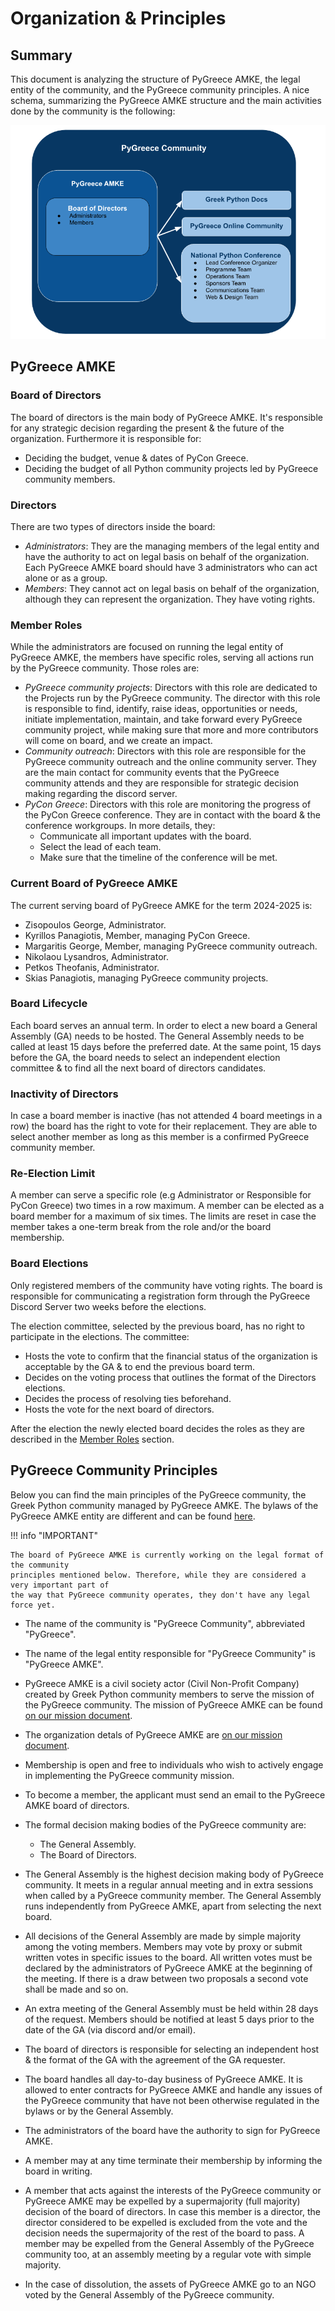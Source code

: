 # Organization & Principles

## Summary

This document is analyzing the structure of PyGreece AMKE, the legal entity of the
community, and the PyGreece community principles. A nice schema, summarizing the PyGreece
AMKE structure and the main activities done by the community is the following:

![PyGreece Organizational Structure](../assets/img/pygreece_organizational_structure.jpg)

## PyGreece AMKE

### Board of Directors

The board of directors is the main body of PyGreece AMKE. It's responsible for any
strategic decision regarding the present & the future of the organization. Furthermore it
is responsible for:

- Deciding the budget, venue & dates of PyCon Greece.
- Deciding the budget of all Python community projects led by PyGreece community members.

### Directors

There are two types of directors inside the board:

- _Administrators_: They are the managing members of the legal entity and have the
    authority to act on legal basis on behalf of the organization. Each PyGreece AMKE
    board should have 3 administrators who can act alone or as a group.
- _Members_: They cannot act on legal basis on behalf of the organization, although they
    can represent the organization. They have voting rights.

### Member Roles

While the administrators are focused on running the legal entity of PyGreece AMKE, the
members have specific roles, serving all actions run by the PyGreece community. Those
roles are:

- _PyGreece community projects_: Directors with this role are dedicated to the Projects
    run by the PyGreece community. The director with this role is responsible to find,
    identify, raise ideas, opportunities or needs, initiate implementation, maintain, and
    take forward every PyGreece community project, while making sure that more and more
    contributors will come on board, and we create an impact.
- _Community outreach_: Directors with this role are responsible for the PyGreece
    community outreach and the online community server. They are the main contact for
    community events that the PyGreece community attends and they are responsible for
    strategic decision making regarding the discord server.
- _PyCon Greece_: Directors with this role are monitoring the progress of the PyCon Greece
    conference. They are in contact with the board & the conference workgroups. In more
    details, they:
    - Communicate all important updates with the board.
    - Select the lead of each team.
    - Make sure that the timeline of the conference will be met.

### Current Board of PyGreece AMKE

The current serving board of PyGreece AMKE for the term 2024-2025 is:

- Zisopoulos George, Administrator.
- Kyrillos Panagiotis, Member, managing PyCon Greece.
- Margaritis George, Member, managing PyGreece community outreach.
- Nikolaou Lysandros, Administrator.
- Petkos Theofanis, Administrator.
- Skias Panagiotis, managing PyGreece community projects.

### Board Lifecycle

Each board serves an annual term. In order to elect a new board a General Assembly (GA)
needs to be hosted. The General Assembly needs to be called at least 15 days before the
preferred date. At the same point, 15 days before the GA, the board needs to select an
independent election committee & to find all the next board of directors candidates.

### Inactivity of Directors

In case a board member is inactive (has not attended 4 board meetings in a row) the board
has the right to vote for their replacement. They are able to select another member as
long as this member is a confirmed PyGreece community member.

### Re-Election Limit

A member can serve a specific role (e.g Administrator or Responsible for PyCon Greece) two
times in a row maximum. A member can be elected as a board member for a maximum of six
times. The limits are reset in case the member takes a one-term break from the role and/or
the board membership.

### Board Elections

Only registered members of the community have voting rights. The board is responsible for
communicating a registration form through the PyGreece Discord Server two weeks before the
elections.

The election committee, selected by the previous board, has no right to participate in the
elections. The committee:

- Hosts the vote to confirm that the financial status of the organization is acceptable by
    the GA & to end the previous board term.
- Decides on the voting process that outlines the format of the Directors elections.
- Decides the process of resolving ties beforehand.
- Hosts the vote for the next board of directors.

After the election the newly elected board decides the roles as they are described in the
[Member Roles](#member-roles) section.

## PyGreece Community Principles

Below you can find the main principles of the PyGreece community, the Greek Python
community managed by PyGreece AMKE. The bylaws of the PyGreece AMKE entity are different
and can be found [here](https://publicity.businessportal.gr/company/180308907000).

!!! info "IMPORTANT"

    The board of PyGreece AMKE is currently working on the legal format of the community
    principles mentioned below. Therefore, while they are considered a very important part of
    the way that PyGreece community operates, they don't have any legal force yet.

- The name of the community is "PyGreece Community", abbreviated "PyGreece".

- The name of the legal entity responsible for "PyGreece Community" is "PyGreece AMKE".

- PyGreece AMKE is a civil society actor (Civil Non-Profit Company) created by Greek
    Python community members to serve the mission of the PyGreece community. The mission
    of PyGreece AMKE can be found [on our mission document](about.md#mission).

- The organization detals of PyGreece AMKE are
    [on our mission document](about.md#organization-details).

- Membership is open and free to individuals who wish to actively engage in implementing
    the PyGreece community mission.

- To become a member, the applicant must send an email to the PyGreece AMKE board of
    directors.

<!-- TODO: Provide a form for member registration -->

- The formal decision making bodies of the PyGreece community are:

    - The General Assembly.
    - The Board of Directors.

- The General Assembly is the highest decision making body of PyGreece community. It meets
    in a regular annual meeting and in extra sessions when called by a PyGreece community
    member. The General Assembly runs independently from PyGreece AMKE, apart from
    selecting the next board.

- All decisions of the General Assembly are made by simple majority among the voting
    members. Members may vote by proxy or submit written votes in specific issues to the
    board. All written votes must be declared by the administrators of PyGreece AMKE at
    the beginning of the meeting. If there is a draw between two proposals a second vote
    shall be made and so on.

- An extra meeting of the General Assembly must be held within 28 days of the request.
    Members should be notified at least 5 days prior to the date of the GA (via discord
    and/or email).

- The board of directors is responsible for selecting an independent host & the format of
    the GA with the agreement of the GA requester.

- The board handles all day-to-day business of PyGreece AMKE. It is allowed to enter
    contracts for PyGreece AMKE and handle any issues of the PyGreece community that have
    not been otherwise regulated in the bylaws or by the General Assembly.

- The administrators of the board have the authority to sign for PyGreece AMKE.

- A member may at any time terminate their membership by informing the board in writing.

- A member that acts against the interests of the PyGreece community or PyGreece AMKE may
    be expelled by a supermajority (full majority) decision of the board of directors. In
    case this member is a director, the director considered to be expelled is excluded
    from the vote and the decision needs the supermajority of the rest of the board to
    pass. A member may be expelled from the General Assembly of the PyGreece community
    too, at an assembly meeting by a regular vote with simple majority.

- In the case of dissolution, the assets of PyGreece AMKE go to an NGO voted by the
    General Assembly of the PyGreece community.
